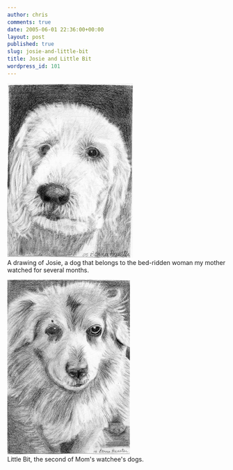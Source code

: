 ```yaml
---
author: chris
comments: true
date: 2005-06-01 22:36:00+00:00
layout: post
published: true
slug: josie-and-little-bit
title: Josie and Little Bit
wordpress_id: 101
---
```


[![](/static/img/josie_dog_drawing001.jpg)](/static/img/josie_dog_drawing001.jpg)  
A drawing of Josie, a dog that belongs to the bed-ridden woman my mother watched for several months.  
  
[![](/static/img/little_bit_dog_drawing001.jpg)](/static/img/little_bit_dog_drawing001.jpg)  
Little Bit, the second of Mom's watchee's dogs.
